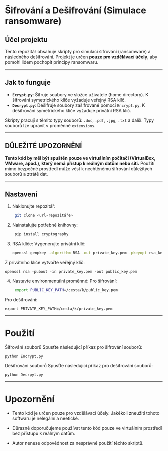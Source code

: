# Šifrování a Dešifrování (Simulace ransomware)

## Účel projektu
Tento repozitář obsahuje skripty pro simulaci šifrování (ransomware) a následného dešifrování. Projekt je určen **pouze pro vzdělávací účely**, aby pomohl lidem pochopit principy ransomwaru.

---

## Jak to funguje
- **`Ecrypt.py`**: Šifruje soubory ve složce uživatele (home directory). K šifrování symetrického klíče vyžaduje veřejný RSA klíč.
- **`Decrypt.py`**: Dešifruje soubory zašifrované pomocí `Encrypt.py`. K dešifrování symetrického klíče vyžaduje privátní RSA klíč.

Skripty pracují s těmito typy souborů: `.doc`, `.pdf`, `.jpg`, `.txt` a další. Typy souborů lze upravit v proměnné `extensions`.

---

## DŮLEŽITÉ UPOZORNĚNÍ
**Tento kód by měl být spuštěn pouze ve virtuálním počítači (VirtualBox, VMware, apod.), který nemá přístup k reálným datům nebo síti.**
Použití mimo bezpečné prostředí může vést k nechtěnému šifrování důležitých souborů a ztrátě dat.

---

## Nastavení 
1. Naklonujte repozitář:
   ```bash
    git clone <url-repozitáře>

2. Nainstalujte potřebné knihovny:
   ```bash
    pip install cryptography

3. RSA klíče:
    Vygenerujte privátní klíč:
    ```bash
    openssl genpkey -algorithm RSA -out private_key.pem -pkeyopt rsa_keygen_bits:2048
    
  Z privátního klíče vytvořte veřejný klíč:
    
    openssl rsa -pubout -in private_key.pem -out public_key.pem

4. Nastavte environmentální proměnné:
   Pro šifrování:
   ```bash
    export PUBLIC_KEY_PATH=/cesta/k/public_key.pem
  Pro dešifrování:
   
    export PRIVATE_KEY_PATH=/cesta/k/private_key.pem 
    
---

# Použití

Šifrování souborů
    Spusťte následující příkaz pro šifrování souborů:

    python Encrypt.py

Dešifrování souborů
Spusťte následující příkaz pro dešifrování souborů:

    python Decrpyt.py

---

# Upozornění
- Tento kód je určen pouze pro vzdělávací účely. Jakékoli zneužití tohoto softwaru je nelegální a neetické.
* Důrazně doporučujeme používat tento kód pouze ve virtuálním prostředí bez přístupu k reálným datům.
+ Autor nenese odpovědnost za nesprávné použití těchto skriptů.

